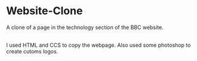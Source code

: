 # Website-Clone
<p>A clone of a page in the technology section of the BBC website.</p>
<br>
I used HTML and CCS to copy the webpage. Also used some photoshop to create cutoms logos.
